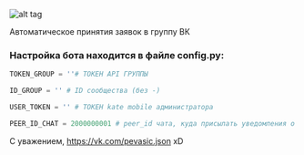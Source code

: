 
![alt tag](https://i.ibb.co/J2p3kw5/Screenshot-18.png "https://vk.com/pevasic.json")

Автоматическое принятия заявок в группу ВК





### Настройка бота находится в файле config.py:
```python
TOKEN_GROUP = ''# ТОКЕН API ГРУППЫ

ID_GROUP = '' # ID сообщества (без -)

USER_TOKEN = '' # ТОКЕН kate mobile администратора

PEER_ID_CHAT = 2000000001 # peer_id чата, куда присылать уведомления о вступлении. Опционально
```



С уважением, https://vk.com/pevasic.json xD
